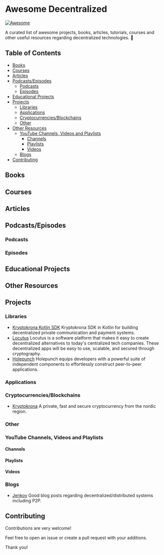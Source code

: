 # Awesome Decentralized

[![Awesome](https://awesome.re/badge.svg)](https://awesome.re)

A curated list of awesome projects, books, articles, tutorials, courses and other useful resources regarding decentralized technologies. 🌊

## Table of Contents

- [Books](#books)
- [Courses](#courses)
- [Articles](#articles)
- [Podcasts/Episodes](#podcastsepisodes)
  - [Podcasts](#podcasts)
  - [Episodes](#episodes)
- [Educational Projects](#educational-projects)
- [Projects](#projects)
  - [Libraries](#libraries)
  - [Applications](#applications)
  - [Cryptocurrencies/Blockchains](#cryptocurrenciesblockchains)
  - [Other](#other)
- [Other Resources](#other-resources)
  - [YouTube Channels, Videos and Playlists](#youtube-channels-videos-and-playlists)
    - [Channels](#channels)
    - [Playlists](#playlists)
    - [Videos](#videos)
  - [Blogs](#blogs)
- [Contributing](#contributing)

## Books
## Courses

## Articles
## Podcasts/Episodes
### Podcasts
### Episodes
## Educational Projects
## Other Resources

## Projects

### Libraries

- [Kryptokrona Kotlin SDK](https://github.com/kryptokrona/kryptokrona-kotlin-sdk) Kryptokrona SDK in Kotlin for building decentralized private communication and payment systems.
- [Locutus](https://github.com/freenet/locutus) Locutus is a software platform that makes it easy to create decentralized alternatives to today's centralized tech companies. These decentralized apps will be easy to use, scalable, and secured through cryptography.
- [Holepunch](https://github.com/holepunchto) Holepunch equips developers with a powerful suite of independent components to effortlessly construct peer-to-peer applications.

### Applications

### Cryptocurrencies/Blockchains

- [Kryptokrona](https://github.com/kryptokrona/kryptokrona) A private, fast and secure cryptocurrency from the nordic region.

### Other



### YouTube Channels, Videos and Playlists
#### Channels
#### Playlists
#### Videos
### Blogs

- [Jenkov](https://www.jenkov.com) Good blog posts regarding decentralized/distributed systems including P2P. 

## Contributing

Contributions are very welcome!

Feel free to open an issue or create a pull request with your additions.

Thank you!
